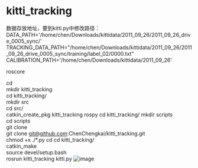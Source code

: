 # kitti_tracking
数据存放地址，要到kitti.py中修改路径：  
DATA_PATH='/home/chen/Downloads/kittidata/2011_09_26/2011_09_26_drive_0005_sync/'  
TRACKING_DATA_PATH="/home/chen/Downloads/kittidata/2011_09_26/2011_09_26_drive_0005_sync/training/label_02/0000.txt"  
CALIBRATION_PATH='/home/chen/Downloads/kittidata/2011_09_26'  


roscore


cd  
mkdir kitti_tracking  
cd kitti_tracking/  
mkdir src  
cd src/  
catkin_create_pkg kitti_tracking rospy
cd kitti_tracking/
mkdir scripts  
cd scripts  
git clone  
git clone git@github.com:ChenChengkai/kitti_tracking.git  
chmod +x ./*.py
cd 
cd kitti_tracking/  
catkin_make  
source devel/setup.bash  
rosrun kitti_tracking kitti.py
![image](https://github.com/ChenChengkai/kitti_tracking/blob/master/pic/rviz_display.gif)
